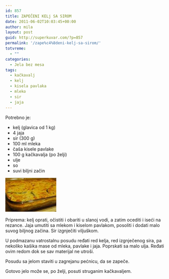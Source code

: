 ```yaml
---
id: 857
title: ZAPEČENI KELj SA SIROM
date: 2011-06-02T10:03:45+00:00
author: mila
layout: post
guid: http://superkuvar.com/?p=857
permalink: '/zape%c4%8deni-kelj-sa-sirom/'
totvreme:
  - ""
categories:
  - Jela bez mesa
tags:
  - kačkavalj
  - kelj
  - kisela pavlaka
  - mleko
  - sir
  - jaja
---
```

Potrebno je:

  * kelj (glavica od 1 kg)
  * 4 jaja
  * sir (300 g)
  * 100 ml mleka
  * čaša kisele pavlake
  * 100 g kačkavalja (po želji)
  * ulje
  * so
  * suvi biljni začin

<img class="alignnone size-full wp-image-887" title="musakaodkelja" src="/wp-content/uploads/2011/06/musakaodkelja.jpg" alt="" width="160" height="106" /> 

Priprema: kelj oprati, očistiti i obariti u slanoj vodi, a zatim ocediti i iseći na rezance. Jaja umutiti sa mlekom i kiselom pavlakom, posoliti i dodati malo suvog biljnog začina. Sir izgnječiti viljuškom.

U podmazanu vatrostalnu posudu ređati red kelja, red izgnječenog sira, pa nekoliko kašika mase od mleka, pavlake i jaja. Poprskati sa malo ulja. Ređati ovim redom dok se sav materijal ne utroši.

Posudu sa jelom staviti u zagrejanu pećnicu, da se zapeče.

Gotovo jelo može se, po želji, posuti struganim kačkavaljem.